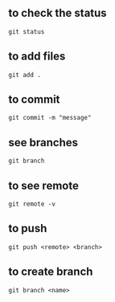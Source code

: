 ## to check the status
```git status```

## to add files
```git add .```

## to commit
```git commit -m "message"```

## see branches
```git branch```

## to see remote
```git remote -v```

## to push
```git push <remote> <branch>```

## to create branch
```git branch <name>```
